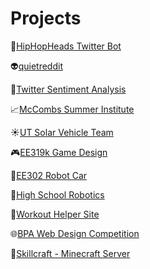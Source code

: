# Projects

:microphone:[HipHopHeads Twitter Bot]()

:alien:[quietreddit]()

:baby_chick:[Twitter Sentiment Analysis]()

:chart_with_upwards_trend:[McCombs Summer Institute ]()

:sunny:[UT Solar Vehicle Team]()

:video_game:[EE319k Game Design]()

:red_car:[EE302 Robot Car]()

:triangular_ruler:[High School Robotics]()

:muscle:[Workout Helper Site]()

:globe_with_meridians:[BPA Web Design Competition]()

:hammer:[Skillcraft - Minecraft Server]()
